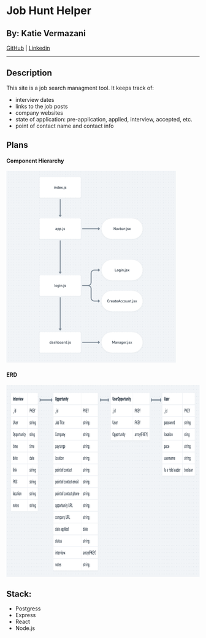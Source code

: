 # Job Hunt Helper
## By: Katie Vermazani
[GitHub](https://github.com/moomoomewmew) | [Linkedin](https://www.linkedin.com/in/user02387456/)
***


## Description
This site is a job search managment tool. It keeps track of:
* interview dates
* links to the job posts
* company websites
* state of application: pre-application, applied, interview, accepted, etc.
* point of contact name and contact info


## Plans

#### Component Hierarchy
<img height="500" src="./CHD.png" alt="component hierarchy diagram">

#### ERD
<img height="500" src="./ERD.png" alt="ERD">

## Stack:
* Postgress
* Express
* React
* Node.js

